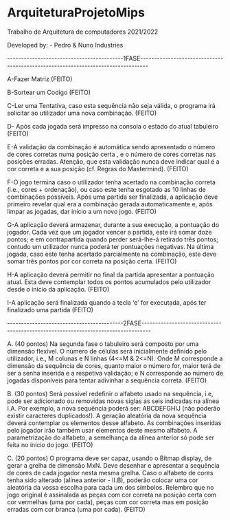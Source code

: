 # ArquiteturaProjetoMips

Trabalho de Arquitetura de computadores 2021/2022

Developed by: - Pedro & Nuno Industries
         
         
------------------------------------------1FASE---------------------------------------------------------------------------------
         
A-Fazer Matriz 
(FEITO)

B-Sortear um Codigo 
(FEITO)

C-Ler uma Tentativa, caso esta sequência não seja válida, o programa irá solicitar ao utilizador uma nova combinação.
(FEITO)

D- Após cada jogada será impresso na consola o estado do atual tabuleiro (FEITO)


E-A validação da combinação é automática sendo apresentado o número de cores 
corretas  numa  posição  certa ,  e  o  número  de  cores  corretas  nas  posições  erradas. 
Atenção, que esta validação nunca deve indicar qual é a cor correta e a sua posição (cf. 
Regras do Mastermind). 
(FEITO)


F-O  jogo  termina  caso  o  utilizador  tenha  acertado  na  combinação  correta  (i.e., 
cores + ordenação), ou caso este tenha esgotado as 10 linhas de combinações possíveis. 
Após uma partida ser finalizada, a aplicação deve primeiro revelar qual era a combinação 
gerada automaticamente e, após limpar as jogadas, dar início a um novo jogo. 
(FEITO)

G-A  aplicação  deverá  armazenar,  durante  a  sua  execução,  a  pontuação  do 
jogador.  Cada  vez  que  um  jogador  vencer  a  partida,  este  irá  somar  doze  pontos;  e  em 
contrapartida quando perder será-lhe-á retirado três pontos; contudo um utilizador nunca 
poderá  ter  pontuações  negativas.  Na  última  jogada,  caso  este  tenha  acertado 
parcialmente  na  combinação,  este  deve  somar  três  pontos  por  cor  correta  na  posição 
certa. 
(FEITO)

H-A  aplicação  deverá  permitir  no  final  da  partida  apresentar  a  pontuação  atual. 
Esta  deve  contemplar  todos  os  pontos  acumulados  pelo  utilizador  desde  o  início  da 
aplicação. 
(FEITO)

I-A aplicação será finalizada quando a tecla ‘e’ for executada, após ter finalizado uma partida 
(FEITO)
         
------------------------------------------2FASE---------------------------------------------------------------------------------


A.  (40 pontos) Na  segunda  fase  o  tabuleiro  será  composto  por  uma  dimensão  flexível.  O 
número  de  células  será  inicialmente  definido  pelo  utilizador,  i.e.,  M  colunas  e  N  linhas 
(4<=M & 2<=N). Onde M corresponde a dimensão da sequência de cores, quanto maior 
o número for, maior terá de ser a senha inserida e a respetiva validação; e N corresponde 
ao número de jogadas disponíveis para tentar adivinhar a sequência correta. 
(FEITO)

B.  (30 pontos) Será possível redefinir o alfabeto usado na sequência, i.e, pode ser adicionado 
ou removidas novas siglas as seis indicadas na alínea I.A. Por exemplo, a nova sequência 
poderá  ser:  ABCDEFGHIJ  (não  poderão  existir  caracteres  duplicados!).  A  geração 
aleatória  da  nova  sequência  deverá  contemplar  os  elementos  desse  alfabeto.  As 
combinações inseridas pelo jogador irão também usar elementos deste mesmo alfabeto. 
A parametrização do alfabeto, a semelhança da alínea anterior só pode ser feita no início 
do jogo.
(FEITO)
 
C.  (20 pontos) O  programa  deve  ser  capaz,  usando  o  Bitmap  display,  de  gerar  a  grelha  de 
dimensão MxN. Deve desenhar e apresentar a sequência de cores de cada jogador nesta 
mesma  grelha.  Caso  o  alfabeto  de  cores  tenha  sido  alterado  (alínea  anterior  -  II.B), 
poderão  colocar  uma  cor  aleatória  da  vossa  escolha  para  cada  um  dos  símbolos. 
Relembro que no jogo original é assinalada as peças com cor correta na posição certa 
com cor vermelhas (uma por cada), peças com cor correta mas em posição erradas com 
cor branca (uma por cada).
(FEITO)
